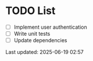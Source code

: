 # TODO List

- [ ] Implement user authentication
- [ ] Write unit tests
- [ ] Update dependencies

Last updated: 2025-06-19 02:57
